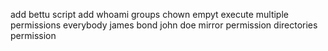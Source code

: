 add bettu script
add whoami
groups
chown
empyt
execute
multiple permissions
everybody
james bond
john doe
mirror permission
directories permission
